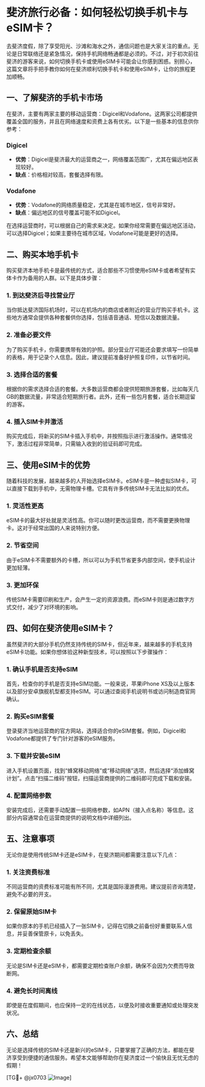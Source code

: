 # 斐济旅行必备：如何轻松切换手机卡与eSIM卡？

去斐济度假，除了享受阳光、沙滩和海水之外，通信问题也是大家关注的重点。无论是日常联络还是紧急情况，保持手机网络畅通都是必须的。不过，对于初次前往斐济的游客来说，如何切换手机卡或使用eSIM卡可能会让你感到困惑。别担心，这篇文章将手把手教你如何在斐济顺利切换手机卡和使用eSIM卡，让你的旅程更加顺畅。

## 一、了解斐济的手机卡市场

在斐济，主要有两家主要的移动运营商：Digicel和Vodafone。这两家公司都提供覆盖全国的服务，并且在网络速度和资费上各有优劣。以下是一些基本的信息供你参考：

### Digicel
- **优势**：Digicel是斐济最大的运营商之一，网络覆盖范围广，尤其在偏远地区表现较好。
- **缺点**：价格相对较高，套餐选择有限。
  
### Vodafone
- **优势**：Vodafone的网络质量稳定，尤其是在城市地区，信号非常好。
- **缺点**：偏远地区的信号覆盖可能不如Digicel。

在选择运营商时，可以根据自己的需求来决定。如果你经常需要在偏远地区活动，可以选择Digicel；如果主要待在城市区域，Vodafone可能是更好的选择。

## 二、购买本地手机卡

购买斐济本地手机卡是最传统的方式，适合那些不习惯使用eSIM卡或者希望有实体卡作为备用的人群。以下是具体步骤：

### 1. 到达斐济后寻找营业厅
当你抵达斐济国际机场时，可以在机场内的商店或者附近的营业厅购买手机卡。这些地方通常会提供各种套餐供你选择，包括语音通话、短信以及数据流量。

### 2. 准备必要文件
为了购买手机卡，你需要携带有效的护照。部分营业厅可能还会要求填写一份简单的表格，用于记录个人信息。因此，建议提前准备好护照复印件，以节省时间。

### 3. 选择合适的套餐
根据你的需求选择合适的套餐。大多数运营商都会提供短期旅游套餐，比如每天几GB的数据流量，非常适合短期旅行者。此外，还有一些包月套餐，适合长期逗留的游客。

### 4. 插入SIM卡并激活
购买完成后，将新买的SIM卡插入手机中，并按照指示进行激活操作。通常情况下，激活过程非常简单，只需输入收到的验证码即可完成。

## 三、使用eSIM卡的优势

随着科技的发展，越来越多的人开始选择eSIM卡。eSIM卡是一种虚拟SIM卡，可以直接下载到手机中，无需物理卡槽。它具有许多传统SIM卡无法比拟的优点。

### 1. 灵活性更高
eSIM卡的最大好处就是灵活性高。你可以随时更改运营商，而不需要更换物理卡。这对于经常出国的人来说特别方便。

### 2. 节省空间
由于eSIM卡不需要额外的卡槽，所以可以为手机节省更多内部空间，使手机设计更加轻薄。

### 3. 更加环保
传统SIM卡需要印刷和生产，会产生一定的资源浪费。而eSIM卡则是通过数字方式交付，减少了对环境的影响。

## 四、如何在斐济使用eSIM卡？

虽然斐济的大部分手机仍然支持传统的SIM卡，但近年来，越来越多的手机支持eSIM卡功能。如果你想体验这种新型技术，可以按照以下步骤操作：

### 1. 确认手机是否支持eSIM
首先，检查你的手机是否支持eSIM功能。一般来说，苹果iPhone XS及以上版本以及部分安卓旗舰机型都支持eSIM。可以通过查阅手机说明书或访问制造商官网确认。

### 2. 购买eSIM套餐
登录斐济当地运营商的官方网站，选择适合你的eSIM套餐。例如，Digicel和Vodafone都提供了专门针对游客的eSIM服务。

### 3. 下载并安装eSIM
进入手机设置页面，找到“蜂窝移动网络”或“移动网络”选项，然后选择“添加蜂窝计划”。点击“扫描二维码”按钮，扫描运营商提供的二维码即可完成下载和安装。

### 4. 配置网络参数
安装完成后，还需要手动配置一些网络参数，如APN（接入点名称）等信息。这部分内容通常会在运营商提供的说明文档中详细列出。

## 五、注意事项

无论你是使用传统SIM卡还是eSIM卡，在斐济期间都需要注意以下几点：

### 1. 关注资费标准
不同运营商的资费标准可能有所不同，尤其是国际漫游费用。建议提前咨询清楚，避免不必要的开支。

### 2. 保留原始SIM卡
如果你原本的手机已经插入了一张SIM卡，记得在切换之前备份好重要联系人信息，并妥善保管原卡，以免丢失。

### 3. 定期检查余额
无论是SIM卡还是eSIM卡，都需要定期检查账户余额，确保不会因为欠费而导致断网。

### 4. 避免长时间离线
即使是在度假期间，也应保持一定的在线状态，以便及时接收重要通知或处理突发状况。

## 六、总结

无论是选择传统的SIM卡还是新兴的eSIM卡，只要掌握了正确的方法，都能在斐济享受到便捷的通信服务。希望本文能够帮助你在斐济度过一个愉快且无忧无虑的假期！

[TG💪+ @jx0703 ![Image](https://github.com/user-attachments/assets/dbca1d08-cadb-493c-b0ec-ad6f7a83f270)]